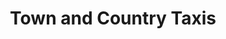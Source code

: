 ---
title: "Town and Country Taxis"
address: "32a, Moneysallin Rd, Kilrea, Coleraine, Co. Derry BT51 5TQ"
tel: "028 2954 1500"
county: "Derry"
category: "Taxi Services"
type: "Content"
lat: "54.925085"
lng: "-6.572201"
---